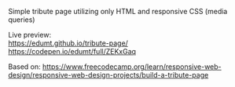 Simple tribute page utilizing only HTML and responsive CSS (media queries)

Live preview:  
https://edumt.github.io/tribute-page/  
https://codepen.io/edumt/full/ZEKxGaq

Based on:
https://www.freecodecamp.org/learn/responsive-web-design/responsive-web-design-projects/build-a-tribute-page